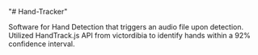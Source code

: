 "# Hand-Tracker" 

Software for Hand Detection that triggers an audio file upon detection.
Utilized HandTrack.js API from victordibia to identify hands within a 92% confidence interval.
